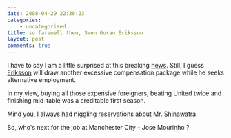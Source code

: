 ```yaml
---
date: 2008-04-29 22:30:23
categories:
    - uncategorised
title: so farewell then, Sven Goran Eriksson
layout: post
comments: true
---
```

I have to say I am a little surprised at this breaking
[news](http://news.bbc.co.uk/sport1/hi/football/teams/m/man_city/7372872.stm).
Still, I guess
[Eriksson](http://www.nbrightside.com/blog/2006/07/03/the-wit-and-wisdom-of-sven-goran-eriksson/)
will draw another excessive compensation package while he seeks
alternative employment.

In my view, buying all those expensive foreigners, beating United twice
and finishing mid-table was a creditable first season.

Mind you, I always had niggling reservations about Mr.
[Shinawatra](http://www.nbrightside.com/blog/2007/06/22/theatre-of-comedy).

So, who's next for the job at Manchester City - Jose Mourinho ?
